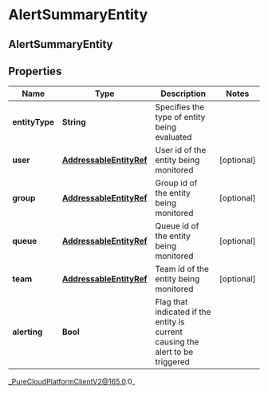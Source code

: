 # AlertSummaryEntity

## AlertSummaryEntity

## Properties

|Name | Type | Description | Notes|
|------------ | ------------- | ------------- | -------------|
| **entityType** | **String** | Specifies the type of entity being evaluated | |
| **user** | [**AddressableEntityRef**](AddressableEntityRef) | User id of the entity being monitored | [optional] |
| **group** | [**AddressableEntityRef**](AddressableEntityRef) | Group id of the entity being monitored | [optional] |
| **queue** | [**AddressableEntityRef**](AddressableEntityRef) | Queue id of the entity being monitored | [optional] |
| **team** | [**AddressableEntityRef**](AddressableEntityRef) | Team id of the entity being monitored | [optional] |
| **alerting** | **Bool** | Flag that indicated if the entity is current causing the alert to be triggered | |



_PureCloudPlatformClientV2@165.0.0_
